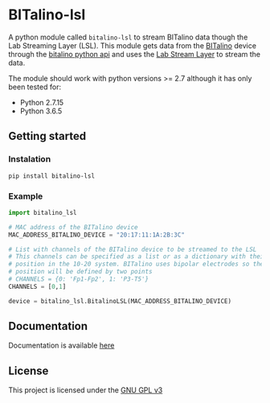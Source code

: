 # BITalino-lsl

A python module called `bitalino-lsl` to stream BITalino data though the Lab Streaming Layer (LSL). This module gets data from the [BITalino](www.bitalino.com) device through the [bitalino python api](https://github.com/BITalinoWorld/revolution-python-api) and uses the [Lab Stream Layer](https://github.com/sccn/labstreaminglayer) to stream the data.

The module should work with python versions >= 2.7 although it has only been tested for:
* Python 2.7.15
* Python 3.6.5

## Getting started

### Instalation
`pip install bitalino-lsl`

### Example
~~~python
import bitalino_lsl

# MAC address of the BITalino device
MAC_ADDRESS_BITALINO_DEVICE = "20:17:11:1A:2B:3C"

# List with channels of the BITalino device to be streamed to the LSL
# This channels can be specified as a list or as a dictionary with their
# position in the 10-20 system. BITalino uses bipolar electrodes so the
# position will be defined by two points
# CHANNELS = {0: 'Fp1-Fp2', 1: 'P3-T5'}
CHANNELS = [0,1]

device = bitalino_lsl.BitalinoLSL(MAC_ADDRESS_BITALINO_DEVICE)


~~~

## Documentation
Documentation is available [here](myurl.com)

## License
This project is licensed under the [GNU GPL v3](LICENSE.md)
